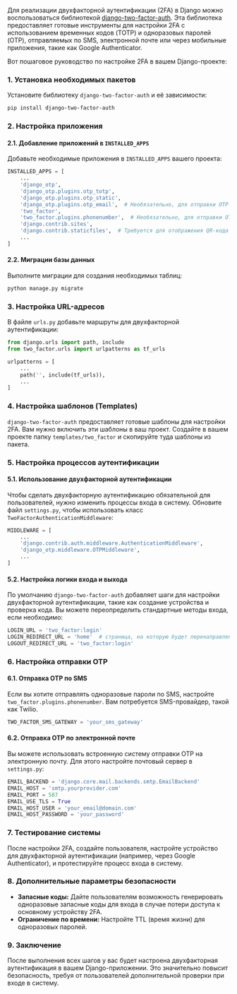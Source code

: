 Для реализации двухфакторной аутентификации (2FA) в Django можно воспользоваться библиотекой [django-two-factor-auth](https://github.com/jazzband/django-two-factor-auth). Эта библиотека предоставляет готовые инструменты для настройки 2FA с использованием временных кодов (TOTP) и одноразовых паролей (OTP), отправляемых по SMS, электронной почте или через мобильные приложения, такие как Google Authenticator.

Вот пошаговое руководство по настройке 2FA в вашем Django-проекте:

### 1. **Установка необходимых пакетов**

Установите библиотеку `django-two-factor-auth` и её зависимости:

```bash
pip install django-two-factor-auth
```

### 2. **Настройка приложения**

#### 2.1. **Добавление приложений в `INSTALLED_APPS`**

Добавьте необходимые приложения в `INSTALLED_APPS` вашего проекта:

```python
INSTALLED_APPS = [
    ...
    'django_otp',
    'django_otp.plugins.otp_totp',
    'django_otp.plugins.otp_static',
    'django_otp.plugins.otp_email',  # Необязательно, для отправки OTP по email
    'two_factor',
    'two_factor.plugins.phonenumber',  # Необязательно, для отправки OTP по SMS
    'django.contrib.sites',
    'django.contrib.staticfiles',  # Требуется для отображения QR-кода
    ... 
]
```

#### 2.2. **Миграции базы данных**

Выполните миграции для создания необходимых таблиц:

```bash
python manage.py migrate
```

### 3. **Настройка URL-адресов**

В файле `urls.py` добавьте маршруты для двухфакторной аутентификации:

```python
from django.urls import path, include
from two_factor.urls import urlpatterns as tf_urls

urlpatterns = [
    ...
    path('', include(tf_urls)),
    ...
]
```

### 4. **Настройка шаблонов (Templates)**

`django-two-factor-auth` предоставляет готовые шаблоны для настройки 2FA. Вам нужно включить эти шаблоны в ваш проект. Создайте в вашем проекте папку `templates/two_factor` и скопируйте туда шаблоны из пакета.

### 5. **Настройка процессов аутентификации**

#### 5.1. **Использование двухфакторной аутентификации**

Чтобы сделать двухфакторную аутентификацию обязательной для пользователей, нужно изменить процессы входа в систему. Обновите файл `settings.py`, чтобы использовать класс `TwoFactorAuthenticationMiddleware`:

```python
MIDDLEWARE = [
    ...
    'django.contrib.auth.middleware.AuthenticationMiddleware',
    'django_otp.middleware.OTPMiddleware',
    ...
]
```

#### 5.2. **Настройка логики входа и выхода**

По умолчанию `django-two-factor-auth` добавляет шаги для настройки двухфакторной аутентификации, такие как создание устройства и проверка кода. Вы можете переопределить стандартные методы входа, если необходимо:

```python
LOGIN_URL = 'two_factor:login'
LOGIN_REDIRECT_URL = 'home'  # страница, на которую будет перенаправлен пользователь после успешного входа
LOGOUT_REDIRECT_URL = 'two_factor:login'
```

### 6. **Настройка отправки OTP**

#### 6.1. **Отправка OTP по SMS**
Если вы хотите отправлять одноразовые пароли по SMS, настройте `two_factor.plugins.phonenumber`. Вам потребуется SMS-провайдер, такой как Twilio.

```python
TWO_FACTOR_SMS_GATEWAY = 'your_sms_gateway'
```

#### 6.2. **Отправка OTP по электронной почте**
Вы можете использовать встроенную систему отправки OTP на электронную почту. Для этого настройте почтовый сервер в `settings.py`:

```python
EMAIL_BACKEND = 'django.core.mail.backends.smtp.EmailBackend'
EMAIL_HOST = 'smtp.yourprovider.com'
EMAIL_PORT = 587
EMAIL_USE_TLS = True
EMAIL_HOST_USER = 'your_email@domain.com'
EMAIL_HOST_PASSWORD = 'your_password'
```

### 7. **Тестирование системы**

После настройки 2FA, создайте пользователя, настройте устройство для двухфакторной аутентификации (например, через Google Authenticator), и протестируйте процесс входа в систему.

### 8. **Дополнительные параметры безопасности**

- **Запасные коды:** Дайте пользователям возможность генерировать одноразовые запасные коды для входа в случае потери доступа к основному устройству 2FA.
- **Ограничение по времени:** Настройте TTL (время жизни) для одноразовых паролей.

### 9. **Заключение**

После выполнения всех шагов у вас будет настроена двухфакторная аутентификация в вашем Django-приложении. Это значительно повысит безопасность, требуя от пользователей дополнительной проверки при входе в систему.